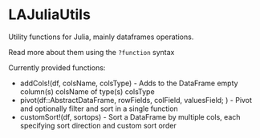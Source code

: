 # LAJuliaUtils

Utility functions for Julia, mainly dataframes operations.

Read more about them using the `?function` syntax

Currently provided functions:

* addCols!(df, colsName, colsType) - Adds to the DataFrame empty column(s) colsName of type(s) colsType
* pivot(df::AbstractDataFrame, rowFields, colField, valuesField; <keyword arguments>) - Pivot and optionally filter and sort in a single function
* customSort!(df, sortops) - Sort a DataFrame by multiple cols, each specifying sort direction and custom sort order
